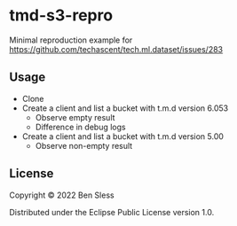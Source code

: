 # tmd-s3-repro

Minimal reproduction example for https://github.com/techascent/tech.ml.dataset/issues/283

## Usage

- Clone
- Create a client and list a bucket with t.m.d version 6.053
  - Observe empty result
  - Difference in debug logs
- Create a client and list a bucket with t.m.d version 5.00
  - Observe non-empty result

## License

Copyright © 2022 Ben Sless

Distributed under the Eclipse Public License version 1.0.
